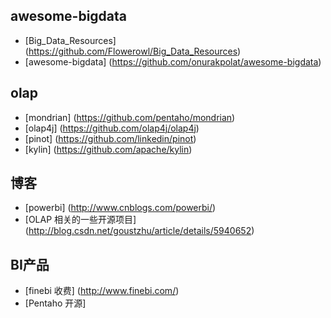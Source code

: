
## awesome-bigdata

- [Big_Data_Resources] (https://github.com/Flowerowl/Big_Data_Resources)
- [awesome-bigdata] (https://github.com/onurakpolat/awesome-bigdata)

## olap

- [mondrian] (https://github.com/pentaho/mondrian)
- [olap4j] (https://github.com/olap4j/olap4j)
- [pinot] (https://github.com/linkedin/pinot)
- [kylin] (https://github.com/apache/kylin)

## 博客

- [powerbi] (http://www.cnblogs.com/powerbi/)
- [OLAP 相关的一些开源项目] (http://blog.csdn.net/goustzhu/article/details/5940652)


## BI产品

- [finebi 收费] (http://www.finebi.com/)
- [Pentaho 开源]
